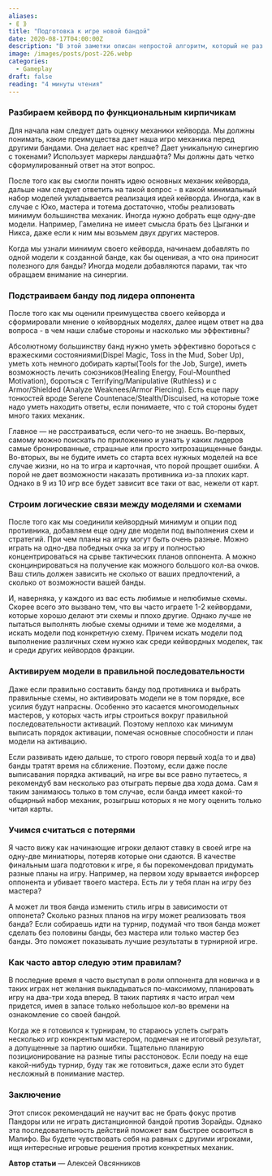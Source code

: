 ```yaml
---
aliases: 
- ⟪ ⟫
title: "Подготовка к игре новой бандой"
date: 2020-08-17T04:00:00Z
description: "В этой заметки описан непростой алгоритм, который не раз помогал начать анализ новой банды. Этот перечень действий может помочь осваивать новые банды любому игроку в малифо."
image: /images/posts/post-226.webp
categories:
  - Gameplay
draft: false
reading: "4 минуты чтения"
---
```


### Разбираем кейворд по функциональным кирпичикам

Для начала нам следует дать оценку механики кейворда. Мы должны понимать, какие преимущества дает наша игро механика перед другими бандами. Она делает нас крепче? Дает уникальную синергию с токенами? Использует маркеры ландшафта? Мы должны дать четко сформулированный ответ на этот вопрос.

После того как вы смогли понять идею основных механик кейворда, дальше нам следует ответить на такой вопрос - в какой минимальный набор моделей укладывается реализация идей кейворда. Иногда, как в случае с Юко, мастера и тотема достаточно, чтобы реализовать минимум большинства механик. Иногда нужно добрать еще одну-две модели. Например, Гамелина не имеет смысла брать без Цыганки и Никса, даже если к ним мы возьмем двух других мастеров.

Когда мы узнали минимум своего кейворда, начинаем добавлять по одной модели к созданной банде, как бы оценивая, а что она приносит полезного для банды? Иногда модели добавляются парами, так что обращаем внимание на синергии.

### Подстраиваем банду под лидера оппонента

После того как мы оценили преимущества своего кейворда и сформировали мнение о кейвордных моделях, далее ищем ответ на два вопроса - в чем наши слабые стороны и насколько мы эффективны?

Абсолютному большинству банд нужно уметь эффективно бороться с вражескими состояниями(Dispel Magic, Toss in the Mud, Sober Up), уметь хоть немного добирать карты(Tools for the Job, Surge), иметь возможность лечить союзников(Healing Energy, Foul-Mounthed Motivation), бороться с Terrifying/Manipulative (Ruthless) и c Armor/Shielded (Analyze Weaknees/Armor Piercing). Есть еще пару тонкостей вроде Serene Countenace/Stealth/Discuised, на которые тоже надо уметь находить ответы, если понимаете, что с той стороны будет много таких механик.

Главное — не расстраиваться, если чего-то не знаешь. Во-первых, самому можно поискать по приложению и узнать у каких лидеров самые бронированные, страшные или просто хитрозащищенные банды. Во-вторых, вы не будите иметь со старта всех нужных моделей на все случае жизни, но на то игра и карточная, что порой прощает ошибки. А порой не дает возможности наказать противника из-за плохих карт. Однако в 9 из 10 игр все будет зависит все таки от вас, нежели от карт.

### Строим логические связи между моделями и схемами

После того как мы соединили кейвордный минимум и опции под противника, добавляем еще одну две модели под выполнения схем и стратегий. При чем планы на игру могут быть очень разные. Можно играть на одно-два победных очка за игру и полностью концентрироваться на срыве тактических планов оппонента. А можно сконцинрироваться на получение как можного большого кол-ва очков. Ваш стиль должен зависить не сколько от ваших предпочтений, а сколько от возможности вашей банды.

И, наверняка, у каждого из вас есть любимые и нелюбимые схемы. Скорее всего это вызвано тем, что вы часто играете 1-2 кейвордами, которые хорошо делают эти схемы и плохо другие. Однако лучше не пытаться выполнять любые схемы одними и теме же моделями, а искать модели под конкретную схему. Причем искать модели под выполнение различных схем нужно как среди кейвордных моделек, так и среди других кейвордов фракции.

### Активируем модели в правильной последовательности

Даже если правильно составить банду под противника и выбрать правильные схемы, но активировать модели не в том порядке, все усилия будут напрасны. Особенно это касается многомодельных мастеров, у которых часть игры строиться вокруг правильной последовательности активаций. Поэтому неплохо как минимум выписать порядок активации, помечая основные способности и план модели на активацию.

Если развивать идею дальше, то строго говоря первый ход(а то и два) банды тратят время на сближение. Поэтому, если даже после выписавания порядка активаций, на игре вы все равно путаетесь, я рекомендуб вам несколько раз отыграть первые два хода дома. Сам я таким занимаюсь только в том случае, если банда имеет какой-то общирный набор механик, розыгрыш которых я не могу оценить только читая карты.

### Учимся считаться с потерями

Я часто вижу как начинающие игроки делают ставку в своей игре на одну-две миниатюры, потеряв которые они сдаются. В качестве финальным шага подготовки к игре, я бы порекомендовал придумать разные планы на игру. Например, на первом ходу врывается инфорсер оппонента и убивает твоего мастера. Есть ли у тебя план на игру без мастера?

А может ли твоя банда изменить стиль игры в зависимости от оппонета? Сколько разных планов на игру может реализовать твоя банда? Если собираешь идти на турнир, подумай что твоя банда может сделать без половины банды, без мастера или только мастер без банды. Это поможет показывать лучшие результаты в турнирной игре.

### Как часто автор следую этим правилам?

В последние время я часто выступал в роли оппонента для новичка и в таких играх нет желания выкладываться по-максимому, планировать игру на два-три хода вперед. В таких партиях я часто играл чем придется, имея в запасе только небольшое кол-во времени на ознакомление со своей бандой.

Когда же я готовился к турнирам, то стараюсь успеть сыграть несколько игр конкрентым мастером, подмечая не итоговый результат, а допущенные за партию ошибки. Тщательно планирую позиционирование на разные типы расстоновок. Если поеду на еще какой-нибудь турнир, буду так же готовиться, даже если это будет несложный в понимание мастер.

### Заключение

Этот список рекомендаций не научит вас не брать фокус против Пандоры или не играть дистанционной бандой против Зорайды. Однако эта последовательность действий поможет вам быстрее освоиться в Малифо. Вы будете чувствовать себя на равных с другими игроками, ищя интересные игровые решения против конкретных механик.


**Автор статьи** — Алексей Овсянников

